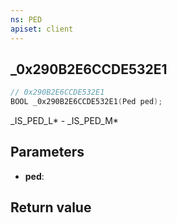 ```yaml
---
ns: PED
apiset: client
---
```

## _0x290B2E6CCDE532E1

```c
// 0x290B2E6CCDE532E1
BOOL _0x290B2E6CCDE532E1(Ped ped);
```

_IS_PED_L* - _IS_PED_M*

## Parameters
* **ped**:

## Return value